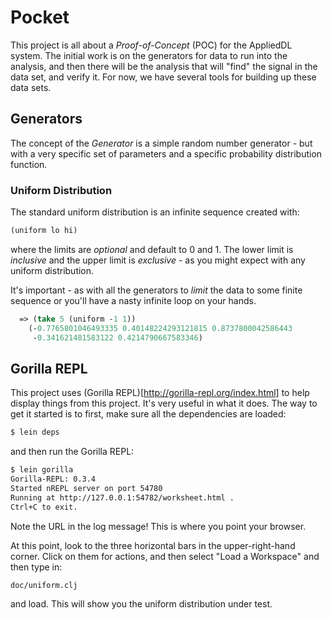 # Pocket

This project is all about a _Proof-of-Concept_ (POC) for the AppliedDL system. The
initial work is on the generators for data to run into the analysis, and then there
will be the analysis that will "find" the signal in the data set, and verify it.
For now, we have several tools for building up these data sets.

## Generators

The concept of the _Generator_ is a simple random number generator - but with a
very specific set of parameters and a specific probability distribution function.

### Uniform Distribution

The standard uniform distribution is an infinite sequence created with:
```clojure
(uniform lo hi)
```
where the limits are _optional_ and default to 0 and 1. The lower limit is
_inclusive_ and the upper limit is _exclusive_ - as you might expect with any
uniform distribution.

It's important - as with all the generators to _limit_ the data to some finite
sequence or you'll have a nasty infinite loop on your hands.

```clojure
  => (take 5 (uniform -1 1))
    (-0.7765801046493335 0.40148224293121815 0.8737800042586443
     -0.341621481583122 0.4214790667583346)
```

## Gorilla REPL

This project uses (Gorilla REPL)[http://gorilla-repl.org/index.html] to help
display things from this project. It's very useful in what it does. The way
to get it started is to first, make sure all the dependencies are loaded:
```bash
$ lein deps
```
and then run the Gorilla REPL:
```bash
$ lein gorilla
Gorilla-REPL: 0.3.4
Started nREPL server on port 54780
Running at http://127.0.0.1:54782/worksheet.html .
Ctrl+C to exit.
```
Note the URL in the log message! This is where you point your browser.

At this point, look to the three horizontal bars in the upper-right-hand corner.
Click on them for actions, and then select "Load a Workspace" and then type in:
```
doc/uniform.clj
```
and load. This will show you the uniform distribution under test.
